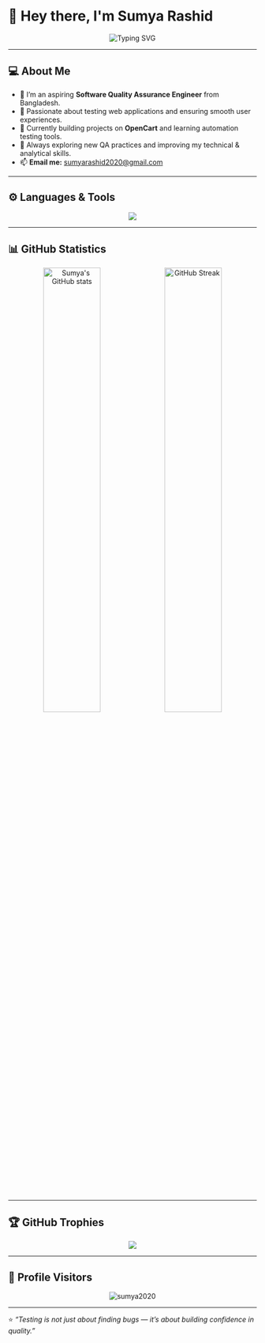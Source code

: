# 👋 Hey there, I'm Sumya Rashid  

<p align="center">
  <img src="https://readme-typing-svg.demolab.com?font=Fira+Code&size=22&pause=1000&color=00C0A3&width=480&lines=Aspiring+QA+Engineer;Passionate+about+Testing+and+Automation;Building+my+QA+Portfolio+one+project+at+a+time" alt="Typing SVG" />
</p>

---

## 💻 About Me  
- 🌸 I’m an aspiring **Software Quality Assurance Engineer** from Bangladesh.  
- 🧪 Passionate about testing web applications and ensuring smooth user experiences.  
- 💼 Currently building projects on **OpenCart** and learning automation testing tools.  
- 🌱 Always exploring new QA practices and improving my technical & analytical skills.  
- 📫 **Email me:** sumyarashid2020@gmail.com  

---

## ⚙️ Languages & Tools  

<p align="center">
  <img src="https://skillicons.dev/icons?i=python,selenium,postman,git,github,vscode,java,jira,mysql,html,css" />
</p>

---

## 📊 GitHub Statistics  

<p align="center">
  <img src="https://github-readme-stats.vercel.app/api?username=sumya2020&show_icons=true&theme=radical" alt="Sumya's GitHub stats" width="48%">
  <img src="https://github-readme-streak-stats.herokuapp.com/?user=sumya2020&theme=radical" alt="GitHub Streak" width="48%">
</p>

---

## 🏆 GitHub Trophies  

<p align="center">
  <img src="https://github-profile-trophy.vercel.app/?username=sumya2020&theme=dracula&no-frame=true&margin-w=10" />
</p>

---

## 👀 Profile Visitors  

<p align="center">
  <img src="https://komarev.com/ghpvc/?username=sumya2020&label=Profile%20Views&color=0e75b6&style=flat" alt="sumya2020" />
</p>

---

⭐ *“Testing is not just about finding bugs — it’s about building confidence in quality.”*
